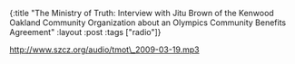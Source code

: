 {:title "The Ministry of Truth: Interview with Jitu Brown of the Kenwood Oakland Community Organization about an Olympics Community Benefits Agreement"
:layout :post
:tags  ["radio"]}

<http://www.szcz.org/audio/tmot\_2009-03-19.mp3>

